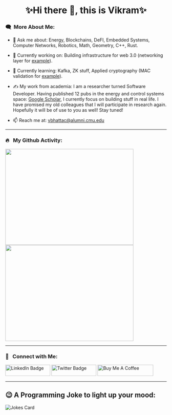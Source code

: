 <p align="center"><img src="https://komarev.com/ghpvc/?username=vbhattaccmu&style=flat-square&color=blue" alt=""></p>

<h1 align="center">
✨Hi there 👋, this is Vikram✨
</h1>

### :left_speech_bubble:	&nbsp;More About Me:

- 💬 Ask me about: Energy, Blockchains, DeFI, Embedded Systems, Computer Networks, Robotics, Math, Geometry, C++, Rust.

- 🔭 Currently working on: Building infrastructure for web 3.0 (networking layer for [example](https://github.com/vbhattaccmu/lynk)).
  
- 🌱 Currently learning: Kafka, ZK stuff, Applied cryptography (MAC validation for [example](https://github.com/vbhattaccmu/rlpx_handshake)).
  
- ✍️ My work from academia: I am a researcher turned Software Developer. Having published 12 pubs in the energy and control systems space: [Google Scholar](https://scholar.google.co.in/citations?user=91OsIQYAAAAJ&hl=en), I currently focus on building stuff in real life. I have promised my old colleagues that I will participate in research again. Hopefully it will be of use to you as well! Stay tuned!
  
- 📫 Reach me at: vbhattac@alumni.cmu.edu

---

### 🔥 &nbsp; My Github Activity:
<a href="https://git.io/streak-stats"><img src="http://github-readme-streak-stats.herokuapp.com?user=vbhattaccmu&theme=dark" height="300" width="400"></a>
<a href="https://github.com/vbhattaccmu/github-readme-stats"><img src="https://github-readme-stats.vercel.app/api/top-langs/?username=vbhattaccmu&layout=compact&theme=vision-friendly-dark" height="300" width="400"></a>

<!-- 
<a href="https://github.com/vbhattaccmu/github-readme-stats">
  <img src="https://github-readme-stats.vercel.app/api?username=vbhattaccmu&show_icons=true&theme=transparent" alt="Anurag's GitHub stats" width="400">
</a>
-->
---

### :thought_balloon:	&nbsp; Connect with Me:

<p>
<a href="https://www.linkedin.com/in/vikram-bhattacharjee-3a04755b"><img src="https://img.shields.io/badge/LinkedIn-blue?style=for-the-badge&logo=linkedin&logoColor=white" alt="LinkedIn Badge" height="35" width="140" /></a>
<a href="https://twitter.com/vbhattac453"><img src="https://img.shields.io/badge/Twitter-blue?style=for-the-badge&logo=twitter&logoColor=white" alt="Twitter Badge" height="35" width="140"/></a>
<a href="https://www.buymeacoffee.com/vbhattaccmu" target="_blank"><img src="https://cdn.buymeacoffee.com/buttons/default-orange.png" alt="Buy Me A Coffee" height="35" width="174"/></a>
</p>

---

## 😉 A Programming Joke to light up your mood:
<!-- Markdown -->
![Jokes Card](https://readme-jokes.vercel.app/api)

